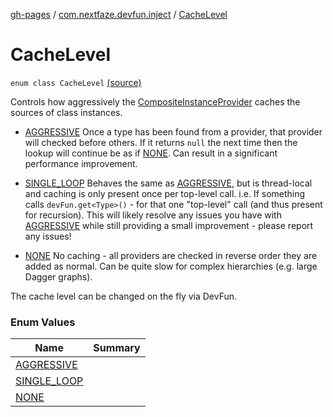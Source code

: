 [gh-pages](../../index.md) / [com.nextfaze.devfun.inject](../index.md) / [CacheLevel](./index.md)

# CacheLevel

`enum class CacheLevel` [(source)](https://github.com/NextFaze/dev-fun/tree/master/devfun/src/main/java/com/nextfaze/devfun/inject/InstanceProviders.kt#L53)

Controls how aggressively the [CompositeInstanceProvider](../-composite-instance-provider.md) caches the sources of class instances.

* [AGGRESSIVE](-a-g-g-r-e-s-s-i-v-e.md) Once a type has been found from a provider, that provider will checked before others.
If it returns `null` the next time then the lookup will continue be as if [NONE](-n-o-n-e.md).
Can result in a significant performance improvement.

* [SINGLE_LOOP](-s-i-n-g-l-e_-l-o-o-p.md) Behaves the same as [AGGRESSIVE](-a-g-g-r-e-s-s-i-v-e.md), but is thread-local and caching is only present once per top-level call.
i.e. If something calls `devFun.get<Type>()` - for that one "top-level" call (and thus present for recursion).
This will likely resolve any issues you have with [AGGRESSIVE](-a-g-g-r-e-s-s-i-v-e.md) while still providing a small improvement - please report any issues!

* [NONE](-n-o-n-e.md) No caching - all providers are checked in reverse order they are added as normal.
Can be quite slow for complex hierarchies (e.g. large Dagger graphs).

The cache level can be changed on the fly via DevFun.

### Enum Values

| Name | Summary |
|---|---|
| [AGGRESSIVE](-a-g-g-r-e-s-s-i-v-e.md) |  |
| [SINGLE_LOOP](-s-i-n-g-l-e_-l-o-o-p.md) |  |
| [NONE](-n-o-n-e.md) |  |
